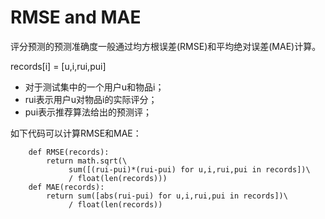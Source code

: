 # RMSE and MAE
评分预测的预测准确度一般通过均方根误差(RMSE)和平均绝对误差(MAE)计算。
 
records[i] = [u,i,rui,pui]

* 对于测试集中的一个用户u和物品i；
* rui表示用户u对物品i的实际评分；
* pui表示推荐算法给出的预测评；

如下代码可以计算RMSE和MAE：

```
    def RMSE(records):
        return math.sqrt(\
             sum([(rui-pui)*(rui-pui) for u,i,rui,pui in records])\
             / float(len(records)))
    def MAE(records):
        return sum([abs(rui-pui) for u,i,rui,pui in records])\
             / float(len(records))
```
